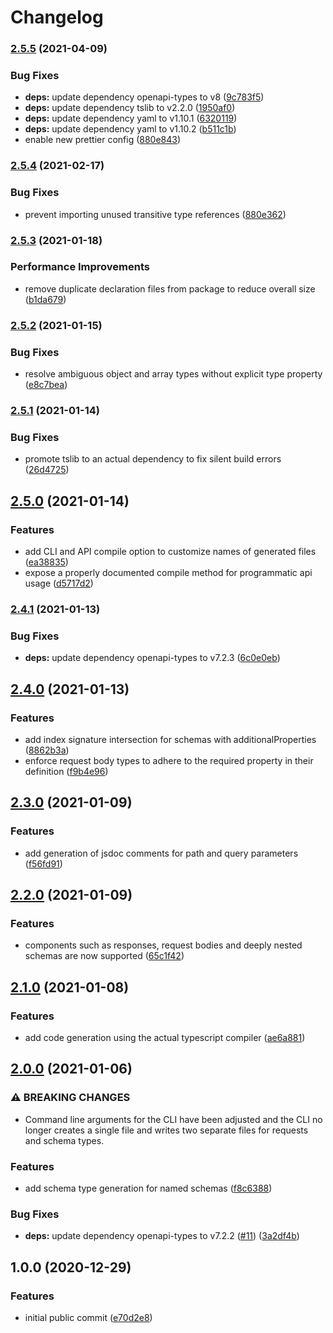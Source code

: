 # Changelog

### [2.5.5](https://www.github.com/ChristianIvicevic/openapi-client-generator/compare/v2.5.4...v2.5.5) (2021-04-09)


### Bug Fixes

* **deps:** update dependency openapi-types to v8 ([9c783f5](https://www.github.com/ChristianIvicevic/openapi-client-generator/commit/9c783f5981d41a89484b41bb161965aed2ae6141))
* **deps:** update dependency tslib to v2.2.0 ([1950af0](https://www.github.com/ChristianIvicevic/openapi-client-generator/commit/1950af0476497e540811b506f000fc70adbb64bc))
* **deps:** update dependency yaml to v1.10.1 ([6320119](https://www.github.com/ChristianIvicevic/openapi-client-generator/commit/63201195c510ccb7d3452ea819fec955c3f828fb))
* **deps:** update dependency yaml to v1.10.2 ([b511c1b](https://www.github.com/ChristianIvicevic/openapi-client-generator/commit/b511c1b35986015c9a1cda103d6cb386edae0429))
* enable new prettier config ([880e843](https://www.github.com/ChristianIvicevic/openapi-client-generator/commit/880e843f9139ddbdb4d29babce09ff274ddd8f72))

### [2.5.4](https://www.github.com/ChristianIvicevic/openapi-client-generator/compare/v2.5.3...v2.5.4) (2021-02-17)


### Bug Fixes

* prevent importing unused transitive type references ([880e362](https://www.github.com/ChristianIvicevic/openapi-client-generator/commit/880e3625d731d8bf3683ab1657ae1645268f5a0b))

### [2.5.3](https://www.github.com/ChristianIvicevic/openapi-client-generator/compare/v2.5.2...v2.5.3) (2021-01-18)


### Performance Improvements

* remove duplicate declaration files from package to reduce overall size ([b1da679](https://www.github.com/ChristianIvicevic/openapi-client-generator/commit/b1da6790a01a2543c5bec451ccfa8a4ebf2e8410))

### [2.5.2](https://www.github.com/ChristianIvicevic/openapi-client-generator/compare/v2.5.1...v2.5.2) (2021-01-15)


### Bug Fixes

* resolve ambiguous object and array types without explicit type property ([e8c7bea](https://www.github.com/ChristianIvicevic/openapi-client-generator/commit/e8c7bea110ee5ebd8f80bc751c066483c20e40bf))

### [2.5.1](https://www.github.com/ChristianIvicevic/openapi-client-generator/compare/v2.5.0...v2.5.1) (2021-01-14)


### Bug Fixes

* promote tslib to an actual dependency to fix silent build errors ([26d4725](https://www.github.com/ChristianIvicevic/openapi-client-generator/commit/26d47258f18b7602991d88088063197e773d038f))

## [2.5.0](https://www.github.com/ChristianIvicevic/openapi-client-generator/compare/v2.4.1...v2.5.0) (2021-01-14)


### Features

* add CLI and API compile option to customize names of generated files ([ea38835](https://www.github.com/ChristianIvicevic/openapi-client-generator/commit/ea38835f0d040553a1b49b576ca280cbe341f88f))
* expose a properly documented compile method for programmatic api usage ([d5717d2](https://www.github.com/ChristianIvicevic/openapi-client-generator/commit/d5717d228c6ac159a857779f6583362b0fc80fb4))

### [2.4.1](https://www.github.com/ChristianIvicevic/openapi-client-generator/compare/v2.4.0...v2.4.1) (2021-01-13)


### Bug Fixes

* **deps:** update dependency openapi-types to v7.2.3 ([6c0e0eb](https://www.github.com/ChristianIvicevic/openapi-client-generator/commit/6c0e0ebce3bd26b7b336f9ba1ad9e5c418301b45))

## [2.4.0](https://www.github.com/ChristianIvicevic/openapi-client-generator/compare/v2.3.0...v2.4.0) (2021-01-13)


### Features

* add index signature intersection for schemas with additionalProperties ([8862b3a](https://www.github.com/ChristianIvicevic/openapi-client-generator/commit/8862b3a7a9e1d5ba749368e529a28e89819160dd))
* enforce request body types to adhere to the required property in their definition ([f9b4e96](https://www.github.com/ChristianIvicevic/openapi-client-generator/commit/f9b4e969d99081af3ebf80aac027cfad2b6d0d79))

## [2.3.0](https://www.github.com/ChristianIvicevic/openapi-client-generator/compare/v2.2.0...v2.3.0) (2021-01-09)


### Features

* add generation of jsdoc comments for path and query parameters ([f56fd91](https://www.github.com/ChristianIvicevic/openapi-client-generator/commit/f56fd917679f7b6917ae529f3471b14dd7b11372))

## [2.2.0](https://www.github.com/ChristianIvicevic/openapi-client-generator/compare/v2.1.0...v2.2.0) (2021-01-09)


### Features

* components such as responses, request bodies and deeply nested schemas are now supported ([65c1f42](https://www.github.com/ChristianIvicevic/openapi-client-generator/commit/65c1f42340ccb6f355d8092e0f59c47f2f35e434))

## [2.1.0](https://www.github.com/ChristianIvicevic/openapi-client-generator/compare/v2.0.0...v2.1.0) (2021-01-08)


### Features

* add code generation using the actual typescript compiler ([ae6a881](https://www.github.com/ChristianIvicevic/openapi-client-generator/commit/ae6a881974b412b36c05433b0fc42754cd4af6b7))

## [2.0.0](https://www.github.com/ChristianIvicevic/openapi-client-generator/compare/v1.0.0...v2.0.0) (2021-01-06)


### ⚠ BREAKING CHANGES

* Command line arguments for the CLI have been adjusted and the CLI no longer creates a single file and writes two separate files for requests and schema types.

### Features

* add schema type generation for named schemas ([f8c6388](https://www.github.com/ChristianIvicevic/openapi-client-generator/commit/f8c638839b892582c570eb4785e162e6ed1b0b18))


### Bug Fixes

* **deps:** update dependency openapi-types to v7.2.2 ([#11](https://www.github.com/ChristianIvicevic/openapi-client-generator/issues/11)) ([3a2df4b](https://www.github.com/ChristianIvicevic/openapi-client-generator/commit/3a2df4bfc0be8300481f6b902ec7a17e4e0949f1))

## 1.0.0 (2020-12-29)


### Features

* initial public commit ([e70d2e8](https://www.github.com/ChristianIvicevic/openapi-client-generator/commit/e70d2e84d6fed63fa4c48a370a812560aeb2b27a))
